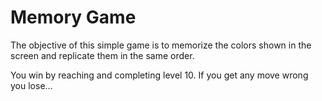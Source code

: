 # Memory Game
The objective of this simple game is to memorize the colors shown in the screen and replicate them in the same order.

You win by reaching and completing level 10. If you get any move wrong you lose...

